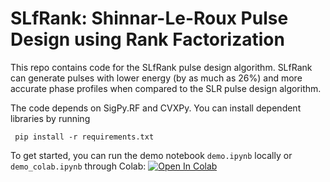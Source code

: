 # SLfRank: Shinnar-Le-Roux Pulse Design using Rank Factorization

This repo contains code for the SLfRank pulse design algorithm. SLfRank can generate pulses with lower energy (by as much as 26%) and more accurate phase profiles when compared to the SLR pulse design algorithm.

The code depends on SigPy.RF and CVXPy.
You can install dependent libraries by running

     pip install -r requirements.txt

To get started, you can run the demo notebook `demo.ipynb` locally or `demo_colab.ipynb` through Colab: [![Open In Colab](https://colab.research.google.com/assets/colab-badge.svg)](https://colab.research.google.com/github/MRSRL/slfrank/blob/master/demo_colab.ipynb)
